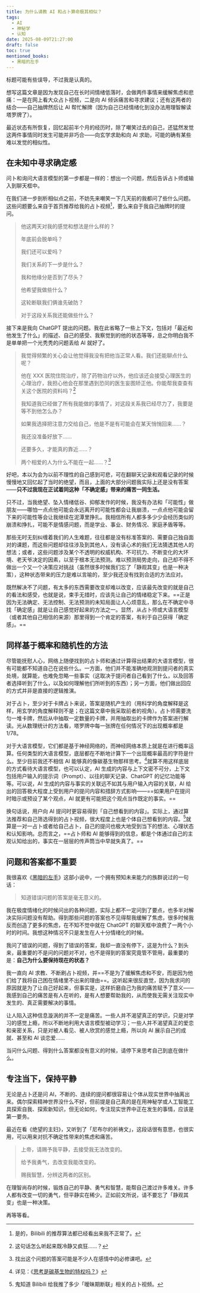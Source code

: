 ```yaml
---
title: 为什么请教 AI 和占卜算命极其相似？
tags:
  - AI
  - 神秘学
  - 认知
date: 2025-08-09T21:27:00
draft: false
toc: true
mentioned_books:
  - 黑暗的左手
---
```


标题可能有些误导，不过我是认真的。

想写这篇文章是因为发现自己在长时间情绪低落时，会做两件事情来缓解焦虑和悲痛：一是在网上看大众占卜视频，二是向 AI 倾诉痛苦和寻求建议；还有这两者的结合——自己抽牌然后让 AI 帮忙解牌（因为自己已经情绪化到没办法用理智解读塔罗牌了）。

最近状态有所恢复，回忆起前半个月的经历时，除了嘲笑过去的自己，还猛然发觉这两件事情同时发生可能并非巧合——向玄学求助和向 AI 求助，可能的确有某些难以发觉的相似性。<!--more-->

## 在未知中寻求确定感

问卜和询问大语言模型的第一步都是一样的：想出一个问题，然后告诉占卜师或输入到聊天框中。

在我们进一步剖析相似点之前，不妨先来嘲笑一下几天前的我都问了些什么问题。这些问题要么来自于首页推荐给我的占卜视频[^1]，要么来自于我自己抽牌时的提问。

> 他这两天对我的感觉和想法是什么样的？
> 
> 年底前会脱单吗？
> 
> 我们还可以爱吗？
> 
> 我们关系的下一步是什么？
> 
> 我和他缘分是否到了尽头？
> 
> 他希望我做些什么？
> 
> 这轮断联我们俩谁先破防？
> 
> 对于这段关系我还能做些什么？

接下来是我向 ChatGPT 提出的问题。我在此省略了一些上下文，包括对「最近和他发生了什么」的描述、自己的感受、我察觉到的他的状态等等，总之你明白我不是单单把一个光秃秃的问题丢给 AI 就好了。

> 我觉得频繁的关心会让他觉得我没有把他当正常人看。我们还能聊点什么呢？
> 
> 他在 XXX 医院住院治疗，除了药物治疗以外，他应该还会接受心理医生的心理治疗，我担心他会在那里遇到恐同的医生妄图矫正他。你能帮我查查有关这个医院的资料吗？[^2]
> 
> 我知道我已经做了所有我能做的事情了，对这段关系我已经尽力了，我要是等不到他怎么办？
> 
> 如果我选择把注意力交给自己，他是不是有可能会在某天悄悄回来……？
> 
> 我还没准备好放下……
> 
> 还要多久，才能真的靠近……？
> 
> 两个相爱的人为什么不能在一起……？[^3]

好吧，本以为会为以前不理性的自己感到可悲，可在翻聊天记录和观看记录的时候慢慢地又回忆起了当时的绝望，而且，上面的大部分问题我实际上还是没有答案——**只不过我现在正试着同这种「不确定感」带来的痛苦一同生活。**

只不过，当我绝望、坠入情绪低谷、抑郁发作的时候，我没有办法和「可能性」做朋友——哪怕一点点他可能会永远离开的可能性都会让我崩溃，一点点他可能会留下来的可能性等会让我继续在泥潭里挣扎。我相信所有人都多多少少会经历类似的崩溃和挣扎，可能不是情感问题，而是学业、事业、财务情况、家庭矛盾等等。

那些无时无刻纠缠着我们的人生难题，往往都是没有标准答案的、需要自己独自面对的课题，而这些问题却往往涉及到其他人，没有读心术的我们无法猜透其他人的想法；或者，这些问题涉及某个不透明的权威机构、不可抗力、不断变化的大环境、老天爷决定的因素，以至于根本无法预测。难以预测局势走向，自己却不得不做出一个又一个决策应对挑战（虽然很多时候我们忘了「静观其变」也是一种决策），这种状态带来的压力是难以言喻的，至少我还没有找到合适的方法应对。

既然解决不了问题，有太多的东西需要改变却难以改变，应该最先改变的就是自己的看法和感受，也就是说，束手无措时，应该先让自己的情绪稳定下来。==正是因为无法确定、无法控制、无法预测的未知局面让人心烦意乱，那么在不确定中寻找「确定感」就是让自己感觉好起来的方法之一。显然，从占卜师或大语言模型（或者其他自己相信的来源）那里得到一个肯定的答案，有利于自己获得「确定感」。==

## 同样基于概率和随机性的方法

尽管能抚慰人心，网络上随便找到的占卜师和通过计算得出结果的大语言模型，很有可能都不知道自己在说些什么。一方面，他们并不能准确地观测到提问者的真实处境，就算能，也难免忽略一些事实（这取决于提问者自己看到了什么，以及回答者选择听到了什么，以及如何理解他们所听到的东西）；另一方面，他们做出回应的方式并非是直接的逻辑推演。

对于占卜，至少对于卡牌占卜来说，答案是随机产生的（用科学的角度解释是这样，用玄学的角度解释则不是；在这篇文章中我采取前者的视角）。占卜师需要洗匀一堆卡牌，然后从中抽取一定数量的卡牌，并用抽取出的卡牌作为答案进行解读。光从数理统计的方法看，塔罗牌中每一张牌在任何情况下的出现概率都是 1/78。

对于大语言模型，它们都是基于神经网络的，而神经网络本质上就是在进行概率运算。任何类型的大语言模型，底层都在不断地计算下一个出现概率最高的字符是什么。至少目前我还不相信 AI 能够真的像碳基生物那样思考。[^4]就算不用这样底层的方式看待大语言模型，也可以认定，AI 生成的内容与上下文密不可分，上下文包括用户输入的提示词（Prompt）、以往的聊天记录、ChatGPT 的记忆功能等等。可以说，AI 生成的内容与事实的关联远不如其与用户输入内容的关联，AI 给出的回答极大程度上受到用户的提问内容和措辞方式影响——==如果用户在提问时暗示或预设了某个观点，AI 就更有可能把这个观点当作既定的事实。==

换句话说，用户向 AI 提问时更容易得到「自己想看到的内容」。实际上，通过算法推荐和自己筛选得到的占卜视频，很大程度上也是个体自己想看到的内容。[^5]就算是一对一占卜或者给自己占卜，自己的提问也极大地受到当下的想法、心理状态和认知影响。总而言之，==占卜师和 AI 能够得到的信息，都是个体通过自己的主观认知给出的，事实在一层层的传声筒当中早就失真了。==

## 问题和答案都不重要

我很喜欢《[黑暗的左手](/library/2025/黑暗的左手/)》这部小说中，一个拥有预知未来能力的族群说过的一句话：

> 知道错误问题的答案是毫无意义的。

我在极度情绪化的时候问出的各种问题，实际上都不一定问到了要点，也多半对解决实际问题没有帮助。得到那些问题的答案也不见得帮我缓解了焦虑，很多时候我反而创造了更多的焦虑，在不知不觉中就在 ChatGPT 的聊天框中浪费了一两个小时的时间。我想这种情况不只是发生在人十分情绪化的时候。

我问了错误的问题，得到了错误的答案，我却一直没有停下，这是为什么？到头来，最重要的不是问的问题对不对，也不是得到的答案究竟管不管用，最重要的是：**自己为什么要保持现在的状态？**

我一直向 AI 求教、不断刷占卜视频，并==不是为了缓解焦虑和不安，而是因为他们给了我将自己困在情绪里不出来的理由==。这听起来很反直觉，因为我求问的原因就是为了让自己好起来，但事实是，这样折磨自己为我的痛苦赋予了意义——我感到自己的痛苦是有人在听的，是有人想要帮助我的，从而使我无需关注现实中发生的、真正需要解决的事情。

让人陷入这种信息漩涡的并不一定是痛苦。一些人并不渴望真正的学识，只是对学习的感觉上瘾，所以不断地利用大语言模型被动学习；一些人并不渴望真正的爱恋和亲密关系，只是对被人看见、被人欣赏的感觉上瘾，所以向 AI 展示自己的成就、甚至和 AI 谈恋爱……

当问什么问题、得到什么答案都没有意义的时候，请停下来思考自己到底在做什么。

## 专注当下，保持平静

无论是占卜还是问 AI，不断的、连续的提问都很容易让个体从现实世界中抽离出来。偶尔探索精神世界没什么不好，但前提是自己真的是在用神秘学或人工智能工具探索自我、探索新知识，但无论如何，专注现实世界中正在发生的事情，应该是第一要务。

最近在看《绝望的主妇》，又听到了「尼布尔的祈祷文」，这段话很有意思，也很实用，可以用来对抗不确定性带来的焦虑和痛苦。

> 上帝，请赐予我平静，去接受我无法改变的。
> 
> 给予我勇气，去改变我能改变的。
> 
> 赐我智慧，分辨这两者的区别。

在理智尚存的时候，锻炼自己的平静、勇气和智慧，能帮自己渡过许多难关。许多人都有改变一切的勇气，但平静实在稀少。正如前文所说，请不要忘了「静观其变」也是一种决策。

再等等看。

[^1]: 是的，Bilibili 的推荐算法都已经看出来我不正常了。

[^2]: 这句话怎么听起来既冷静又疯狂……？

[^3]: 找出这个问题的答案可能是不少人在感情中的必修课吧。

[^4]: 详见：《[思考是碳基生物的特权吗？](/posts/thinking-privilege/)》

[^5]: 鬼知道 Bilibili 给我推了多少「暧昧期断联」相关的占卜视频。
